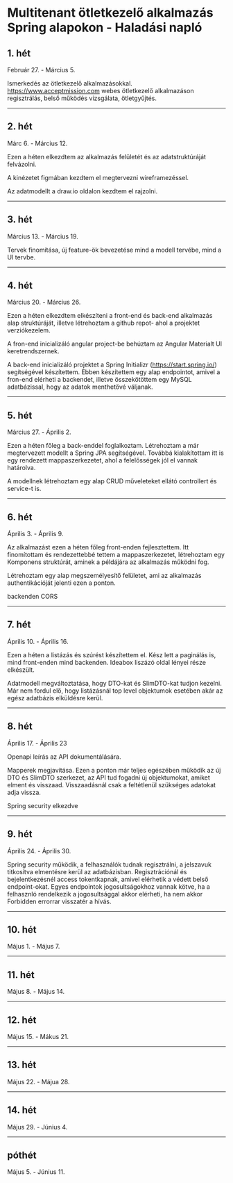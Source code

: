 # Multitenant ötletkezelő alkalmazás Spring alapokon - Haladási napló

## 1. hét
Február 27. - Március 5.

Ismerkedés az ötletkezelő alkalmazásokkal. <br>
https://www.acceptmission.com webes ötletkezelő alkalmazáson regisztrálás, belső működés vizsgálata, ötletgyűjtés.

<hr>

## 2. hét
Márc 6. - Március 12.

Ezen a héten elkezdtem az alkalmazás felületét és az adatstruktúráját felvázolni.

A kinézetet figmában kezdtem el megtervezni wireframezéssel.

Az adatmodellt a draw.io oldalon kezdtem el rajzolni.

<hr>

## 3. hét
Március 13. - Március 19.

Tervek finomítása, új feature-ök bevezetése mind a modell tervébe, mind a UI tervbe.

<hr>

## 4. hét
Március 20. - Március 26.

Ezen a héten elkezdtem elkészíteni a front-end és back-end alkalmazás alap struktúráját, illetve létrehoztam a github repot- ahol a projektet verziókezelem.

A fron-end inicializáló angular project-be behúztam az Angular Materialt UI keretrendszernek.

A back-end inicializáló projektet a Spring Initializr (https://start.spring.io/) segítségével készítettem. Ebben készítettem egy alap endpointot, amivel a fron-end elérheti a backendet, illetve összekötöttem egy MySQL adatbázissal, hogy az adatok menthetővé váljanak.

<hr>

## 5. hét
Március 27. - Április 2.

Ezen a héten főleg a back-enddel foglalkoztam. Létrehoztam a már megtervezett modellt a Spring JPA segítségével. Továbbá kialakítottam itt is egy rendezett mappaszerkezetet, ahol a felelősségek jól el vannak határolva.

A modellnek létrehoztam egy alap CRUD műveleteket ellátó controllert és service-t is.

<hr>

## 6. hét
Április 3. - Április 9.

Az alkalmazást ezen a héten főleg front-enden fejlesztettem. Itt finomítottam és rendezettebbé tettem a mappaszerkezetet, létrehoztam egy Komponens struktúrát, aminek a példájára az alkalmazás működni fog. 

Létrehoztam egy alap megszemélyesítő felületet, ami az alkalmazás authentikációját jelenti ezen a ponton.

backenden CORS

<hr>

## 7. hét
Április 10. - Április 16.

Ezen a héten a listázás és szúrést készítettem el. Kész lett a paginálás is, mind front-enden mind backenden. Ideabox liszázó oldal lényei része elkészült.

Adatmodell megváltoztatása, hogy DTO-kat és SlimDTO-kat tudjon kezelni. Már nem fordul elő, hogy listázásnál top level objektumok esetében akár az egész adatbázis elküldésre kerül.

<hr>

## 8. hét
Április 17. - Április 23

Openapi leírás az API dokumentálására.

Mapperek megjavítása. Ezen a ponton már teljes egészében működik az új DTO és SlimDTO szerkezet, az API tud fogadni új objektumokat, amiket elment és visszaad. Visszaadásnál csak a feltétlenül szükséges adatokat adja vissza.

Spring security elkezdve

<hr>

## 9. hét
Április 24. - Április 30.

Spring security működik, a felhasználók tudnak regisztrálni, a jelszavuk titkosítva elmentésre kerül az adatbázisban. Regisztrációnál és bejelentkezésnél access tokentkapnak, amivel elérhetik a védett belső endpoint-okat. Egyes endpointok jogosultságokhoz vannak kötve, ha a felhasznló rendelkezik a jogosultsággal akkor elérheti, ha nem akkor Forbidden errorrar visszatér a hívás.

<hr>

## 10. hét
Május 1. - Május 7.

<hr>

## 11. hét
Május 8. - Május 14.

<hr>

## 12. hét
Május 15. - Mákus 21.

<hr>

## 13. hét
Május 22. - Májua 28.

<hr>

## 14. hét
Május 29. - Június 4.

<hr>

## póthét
Május 5. - Június 11.
